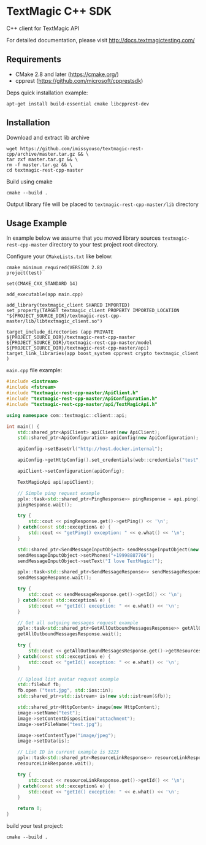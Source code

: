 # TextMagic C++ SDK

C++ client for TextMagic API

For detailed documentation, please visit http://docs.textmagictesting.com/

## Requirements

* CMake 2.8 and later (https://cmake.org/)
* cpprest (https://github.com/microsoft/cpprestsdk)

Deps quick installation example:
```shell
apt-get install build-essential cmake libcpprest-dev
```

## Installation

Download and extract lib archive
```shell
wget https://github.com/imissyouso/textmagic-rest-cpp/archive/master.tar.gz && \
tar zxf master.tar.gz && \
rm -f master.tar.gz && \
cd textmagic-rest-cpp-master
```
Build using cmake
```shell
cmake --build .
```
Output library file will be placed to `textmagic-rest-cpp-master/lib` directory

## Usage Example
In example below we assume that you moved library sources `textmagic-rest-cpp-master` directory to your test project root directory.

Configure your `CMakeLists.txt` like below:
```shell
cmake_minimum_required(VERSION 2.8)
project(test)

set(CMAKE_CXX_STANDARD 14)

add_executable(app main.cpp)

add_library(textmagic_client SHARED IMPORTED)
set_property(TARGET textmagic_client PROPERTY IMPORTED_LOCATION "${PROJECT_SOURCE_DIR}/textmagic-rest-cpp-master/lib/libtextmagic_client.so")

target_include_directories (app PRIVATE ${PROJECT_SOURCE_DIR}/textmagic-rest-cpp-master ${PROJECT_SOURCE_DIR}/textmagic-rest-cpp-master/model ${PROJECT_SOURCE_DIR}/textmagic-rest-cpp-master/api)
target_link_libraries(app boost_system cpprest crypto textmagic_client )
```

`main.cpp` file example:
```cpp
#include <iostream>
#include <fstream>
#include "textmagic-rest-cpp-master/ApiClient.h"
#include "textmagic-rest-cpp-master/ApiConfiguration.h"
#include "textmagic-rest-cpp-master/api/TextMagicApi.h"

using namespace com::textmagic::client::api;

int main() {
    std::shared_ptr<ApiClient> apiClient(new ApiClient);
    std::shared_ptr<ApiConfiguration> apiConfig(new ApiConfiguration);

    apiConfig->setBaseUrl("http://host.docker.internal");

    apiConfig->getHttpConfig().set_credentials(web::credentials("test", "mdwpeFrNGc7GyV1V4J6UJawcp0XTLm"));

    apiClient->setConfiguration(apiConfig);

    TextMagicApi api(apiClient);

    // Simple ping request example
    pplx::task<std::shared_ptr<PingResponse>> pingResponse = api.ping();
    pingResponse.wait();

    try {
        std::cout << pingResponse.get()->getPing() << '\n';
    } catch(const std::exception& e) {
        std::cout << "getPing() exception: " << e.what() << '\n';
    }

    std::shared_ptr<SendMessageInputObject> sendMessageInputObject(new SendMessageInputObject);
    sendMessageInputObject->setPhones("+19998887766");
    sendMessageInputObject->setText("I love TextMagic!");

    pplx::task<std::shared_ptr<SendMessageResponse>> sendMessageResponse = api.sendMessage(sendMessageInputObject, false);
    sendMessageResponse.wait();

    try {
        std::cout << sendMessageResponse.get()->getId() << '\n';
    } catch(const std::exception& e) {
        std::cout << "getId() exception: " << e.what() << '\n';
    }

    // Get all outgoing messages request example
    pplx::task<std::shared_ptr<GetAllOutboundMessagesResponse>> getAllOutboundMessagesResponse = api.getAllOutboundMessages(boost::none, boost::none, boost::none);
    getAllOutboundMessagesResponse.wait();

    try {
        std::cout << getAllOutboundMessagesResponse.get()->getResources()[0]->getId() << '\n';
    } catch(const std::exception& e) {
        std::cout << "getId() exception: " << e.what() << '\n';
    }

    // Upload list avatar request example
    std::filebuf fb;
    fb.open ("test.jpg", std::ios::in);
    std::shared_ptr<std::istream> is(new std::istream(&fb));

    std::shared_ptr<HttpContent> image(new HttpContent);
    image->setName("test");
    image->setContentDisposition("attachment");
    image->setFileName("test.jpg");

    image->setContentType("image/jpeg");
    image->setData(is);

    // List ID in current example is 3223
    pplx::task<std::shared_ptr<ResourceLinkResponse>> resourceLinkResponse = api.uploadListAvatar(image, 3223);
    resourceLinkResponse.wait();

    try {
        std::cout << resourceLinkResponse.get()->getId() << '\n';
    } catch(const std::exception& e) {
        std::cout << "getId() exception: " << e.what() << '\n';
    }

    return 0;
}
```
build your test project:
```shell
cmake --build .
```
